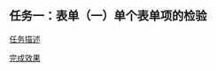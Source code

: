 ## 任务一：表单（一）单个表单项的检验

[任务描述](http://ife.baidu.com/course/detail/id/97)

[完成效果](http://nucnaoh.github.io/ife-practice/yaoyao/task01/index.html)